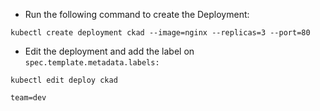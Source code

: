 
- Run the following command to create the Deployment:

`kubectl create deployment ckad --image=nginx --replicas=3 --port=80`

- Edit the deployment and add the label on `spec.template.metadata.labels:`

`kubectl edit deploy ckad`


`team=dev`


